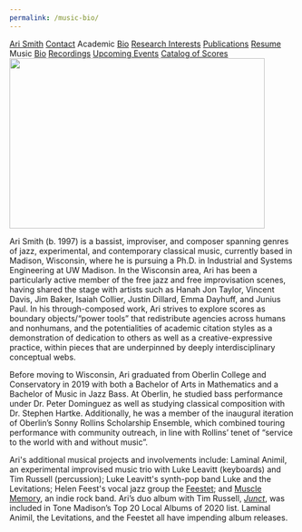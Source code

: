 ```yaml
---
permalink: /music-bio/
---
```


<div class="sidenav">
  <a href="../">Ari Smith</a>
  <a href="../contact">Contact</a>
  <atitle>Academic</atitle>
  <a href="../academic-bio"><asub>Bio</asub></a>
  <a href="../research-interests"><asub>Research Interests</asub></a>
  <a href="../publications"><asub>Publications</asub></a>
  <a href="../Ari Smith Resume as of 2022-02-11.pdf" download><asub>Resume</asub></a>
  <atitle>Music</atitle>
  <a href="../music-bio"><asub>Bio</asub></a>
  <a href="../recordings"><asub>Recordings</asub></a>
  <a href="../upcoming"><asub>Upcoming Events</asub></a>
  <a href="../catalog-of-works"><asub>Catalog of Scores</asub></a>
</div>

<img src="../MUSICBIOPIC.jpg" width="450" height="300">

Ari Smith (b. 1997) is a bassist, improviser, and composer spanning genres of jazz, experimental, and contemporary classical music, currently based in Madison, Wisconsin, where he is pursuing a Ph.D. in Industrial and Systems Engineering at UW Madison. In the Wisconsin area, Ari has been a particularly active member of the free jazz and free improvisation scenes, having shared the stage with artists such as Hanah Jon Taylor, Vincent Davis, Jim Baker, Isaiah Collier, Justin Dillard, Emma Dayhuff, and Junius Paul. In his through-composed work, Ari strives to explore scores as boundary objects/“power tools” that redistribute agencies across humans and nonhumans, and the potentialities of academic citation styles as a demonstration of dedication to others as well as a creative-expressive practice, within pieces that are underpinned by deeply interdisciplinary conceptual webs.

Before moving to Wisconsin, Ari graduated from Oberlin College and Conservatory in 2019 with both a Bachelor of Arts in Mathematics and a Bachelor of Music in Jazz Bass. At Oberlin, he studied bass performance under Dr. Peter Dominguez as well as studying classical composition with Dr. Stephen Hartke. Additionally, he was a member of the inaugural iteration of Oberlin’s Sonny Rollins Scholarship Ensemble, which combined touring performance with community outreach, in line with Rollins’ tenet of “service to the world with and without music”.

Ari's additional musical projects and involvements include: Laminal Animil, an experimental improvised music trio with Luke Leavitt (keyboards) and Tim Russell (percussion); Luke Leavitt's synth-pop band Luke and the Levitations; Helen Feest's vocal jazz group the [Feestet](https://feestet.com/); and [Muscle Memory](https://www.instagram.com/iremembermuscles/), an indie rock band. Ari’s duo album with Tim Russell, [*Junct*](https://avoidancepolicy.bandcamp.com/album/junct), was included in Tone Madison’s Top 20 Local Albums of 2020 list. Laminal Animil, the Levitations, and the Feestet all have impending album releases.
